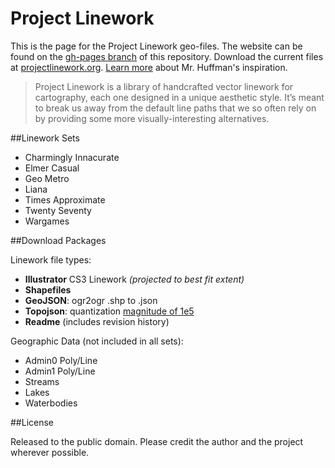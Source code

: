 Project Linework
================
This is the page for the Project Linework geo-files. The website can be found on the [gh-pages branch](https://github.com/svmatthews/project-linework/tree/gh-pages) of this repository. Download the current files at [projectlinework.org](http://projectlinework.org/). [Learn more](http://projectlinework.org/about/) about Mr. Huffman's inspiration.

> Project Linework is a library of handcrafted vector linework for cartography, each one designed in a unique aesthetic style. It’s meant to break us away from the default line paths that we so often rely on by providing some more visually-interesting alternatives.

##Linework Sets

* Charmingly Innacurate
* Elmer Casual
* Geo Metro
* Liana
* Times Approximate
* Twenty Seventy
* Wargames

##Download Packages

Linework file types:

* **Illustrator** CS3 Linework *(projected to best fit extent)*
* **Shapefiles**
* **GeoJSON**: ogr2ogr .shp to .json
* **Topojson**: quantization [magnitude of 1e5](http://www.projectlinework.org/2013/10/07/topojson_files/)
* **Readme** (includes revision history)

Geographic Data (not included in all sets):

* Admin0 Poly/Line
* Admin1 Poly/Line
* Streams
* Lakes
* Waterbodies

##License

Released to the public domain. Please credit the author and the project wherever possible.

